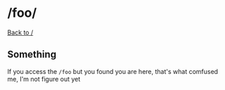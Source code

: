 # /foo/

[Back to /](../README.md)

## Something

If you access the `/foo` but you found you are here, that's what comfused me, I'm not figure out yet